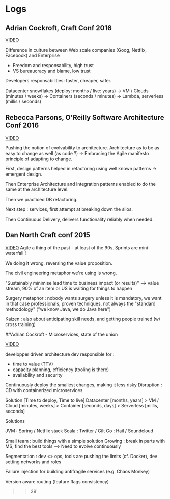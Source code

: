 # Logs

## Adrian Cockroft, Craft Conf 2016
[VIDEO](http://www.ustream.tv/recorded/86151804)

Difference in culture between Web scale companies (Goog, Netflix, Facebook) and Enterprise
 * Freedom and responsability, high trust
 * VS bureaucracy and blame, low trust

Developers responsabilities: faster, cheaper, safer.

Datacenter snowflakes (deploy: months / live: years) -> VM / Clouds (minutes / weeks) -> Containers (seconds / minutes) -> Lambda, serverless (millis / seconds)

## Rebecca Parsons, O'Reilly Software Architecture Conf 2016
[VIDEO](https://www.oreilly.com/ideas/the-evolution-of-evolutionary-architecture-2016)

Pushing the notion of evolvability to architecture. Architecture as to be as easy to change
as well (as code ?) -> Embracing the Agile manifesto principle of adapting to change.

First, design patterns helped in refactoring using well known patterns -> emergent design.

Then Enterprise Architecture and Integration patterns enabled to do the same at
the architecture level.

Then we practiced DB refactoring.

Next step : services, first attempt at breaking down the silos.

Then Continuous Delivery, delivers functionality reliably when needed.

## Dan North Craft conf 2015
[VIDEO](https://craft-conf.com/2015)
Agile a thing of the past - at least of the 90s. Sprints are mini-waterfall !

We doing it wrong, reversing the value proposition.

The civil engineering metaphor we're using is wrong.

"Sustainably minimise lead time to business impact (or results)" --> value stream, 90% of an item or US is waiting for things to happen

Surgery metaphor : nobody wants surgery unless it is mandatory, we want in that case professionals, proven techniques, not always the "standard methodology" ("we know Java, we do Java here")

Kaizen : also about anticipating skill needs, and getting people trained (w/ cross training)

##Adrian Cockroft - Microservices, state of the union

[VIDEO](https://www.infoq.com/presentations/microservices-review)

developper driven architecture
dev responsible for :
- time to value (TTV)
- capacity planning, efficiency (tooling is there)
- availability and security

Continuously deploy the smallest changes, making it less risky
Disruption : CD with containerized microservices

Solution [Time to deploy, Time to live]
 Datacenter [months, years] >
 VM / Cloud [minutes, weeks] >
 Container [seconds, days] >
 Serverless [millis, seconds] 
 
Solutions

JVM : Spring / Netflix stack
Scala : Twitter / Gilt
Go : Hail / Soundcloud

Small team : build things with a simple solution
Growing : break in parts with MS, find the best tools
==> Need to evolve continuously

Segmentation : dev <> ops, tools are pushing the limits
(cf. Docker), dev setting networks and roles

Failure injection for building antifragile services (e.g. Chaos Monkey)

Version aware routing (feature flags consistency)

>> 29'
